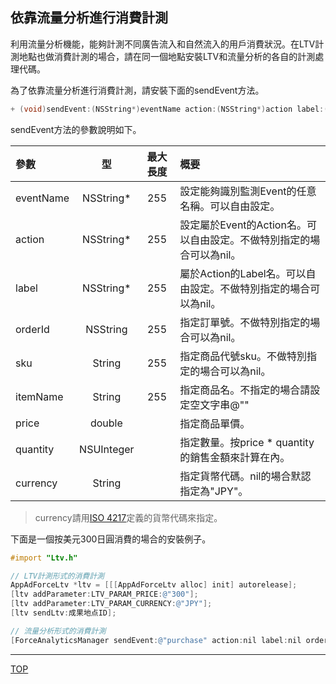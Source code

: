 ## 依靠流量分析進行消費計測

利用流量分析機能，能夠計測不同廣告流入和自然流入的用戶消費狀況。在LTV計測地點也做消費計測的場合，請在同一個地點安裝LTV和流量分析的各自的計測處理代碼。

為了依靠流量分析進行消費計測，請安裝下面的sendEvent方法。

```objective-c
+ (void)sendEvent:(NSString*)eventName action:(NSString*)action label:(NSString*)label orderID:(NSString*)orderID sku:(NSString*)sku itemName:(NSString*)itemName price:(double)price quantity:(NSUInteger)quantity currency:(NSString*)currency;
```

sendEvent方法的參數說明如下。

|參數|型|最大長度|概要|
|:------|:------:|:------:|:------|
|eventName|NSString*|255|設定能夠識別監測Event的任意名稱。可以自由設定。|
|action|NSString*|255|設定屬於Event的Action名。可以自由設定。不做特別指定的場合可以為nil。|
|label|NSString*|255|屬於Action的Label名。可以自由設定。不做特別指定的場合可以為nil。|
|orderId|NSString|255|指定訂單號。不做特別指定的場合可以為nil。|
|sku|String|255|指定商品代號sku。不做特別指定的場合可以為nil。|
|itemName|String|255|指定商品名。不指定的場合請設定空文字串@""|
|price|double||指定商品單價。|
|quantity|NSUInteger||指定數量。按price * quantity的銷售金額來計算在內。|
|currency|String||指定貨幣代碼。nil的場合默認指定為"JPY"。|

> currency請用[ISO 4217](http://ja.wikipedia.org/wiki/ISO_4217)定義的貨幣代碼來指定。

下面是一個按美元300日圓消費的場合的安裝例子。

```objective-c
#import "Ltv.h"

// LTV計測形式的消費計測
AppAdForceLtv *ltv = [[[AppAdForceLtv alloc] init] autorelease];
[ltv addParameter:LTV_PARAM_PRICE:@"300"];
[ltv addParameter:LTV_PARAM_CURRENCY:@"JPY"];
[ltv sendLtv:成果地点ID];

// 流量分析形式的消費計測
[ForceAnalyticsManager sendEvent:@"purchase" action:nil label:nil orderID:nil sku:nil itemName:@"Item A" price:300 quantity:1 currency:@"JPY"];
```

---
[TOP](/lang/tw/README.md)
